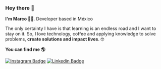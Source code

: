 ### Hey there 👋

**I'm Marco :man_technologist:**. Developer based in México

The only certainty I have is that learning is an endless road and I want to stay on it. So, I love technology, coffee and applying knowledge to solve problems, **create solutions and impact lives**. :nerd_face:

**You can find me :earth_americas:**

[![Instagram Badge](https://img.shields.io/badge/-Instagram-3B4252?style=flat-square&labelColor=3B4252&logo=instagram&logoColor=white&link=https://www.instagram.com/_mmarcode/)](https://www.instagram.com/_mmarcode/) 
[![Linkedin Badge](https://img.shields.io/badge/-Linkedin-3B4252?style=flat-square&logo=Linkedin&logoColor=white&link=https://www.linkedin.com/in/mmarcode/)](https://www.linkedin.com/in/mmarcode/) 
